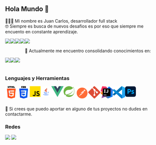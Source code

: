 ## Hola Mundo 👋
  👨🏽‍💻 Mi nombre es Juan Carlos, desarrollador full stack 
  <br>
  🤓 Siempre es busca de nuevos desafios es por eso que siempre me encuento en constante aprendizaje.
   
  
 ⠀⠀<img height="40" align="left" src="https://media.giphy.com/media/ie22ZfuaW35JnAlLXU/giphy.gif">
 <img height="40" align="left" src="https://media.giphy.com/media/ie22ZfuaW35JnAlLXU/giphy.gif">⠀
 <img height="40" align="left" src="https://media.giphy.com/media/ie22ZfuaW35JnAlLXU/giphy.gif">⠀
 <img height="40" align="left" src="https://media.giphy.com/media/ie22ZfuaW35JnAlLXU/giphy.gif">⠀⠀⠀<img src="https://media.giphy.com/media/oGb5zFRuwGoc8/giphy.gif" align="left" width="90px"/>
 
 🧠 Actualmente me encuentro consolidando conocimientos en:
  
  <img height="25" align="left" src="https://img.shields.io/badge/React-20232A?style=for-the-badge&logo=react&logoColor=61DAFB">
  <img height="25" align="left" src="https://img.shields.io/badge/Vue.js-35495E?style=for-the-badge&logo=vue.js&logoColor=4FC08D">
  <img height="25" align="left" src="https://img.shields.io/badge/Bootstrap-563D7C?style=for-the-badge&logo=bootstrap&logoColor=white">
  
  <br>
  
  <br>
  
 ### Lenguajes y Herramientas
<img height="40" align="left" src="https://github.com/juancarlos2v/juancarlos2v/blob/2d3276d21141b75c45b22a19184d78efd46d994e/iconos/html-5.png">
<img height="40" align="left" src="https://github.com/juancarlos2v/juancarlos2v/blob/2d3276d21141b75c45b22a19184d78efd46d994e/iconos/css-3.png">
<img height="35" align="left" src="https://github.com/juancarlos2v/juancarlos2v/blob/2d3276d21141b75c45b22a19184d78efd46d994e/iconos/js.png">
<img height="35" align="left" src="https://github.com/juancarlos2v/juancarlos2v/blob/2d3276d21141b75c45b22a19184d78efd46d994e/iconos/java.png">
<img height="35" align="left" src="https://github.com/juancarlos2v/juancarlos2v/blob/2d3276d21141b75c45b22a19184d78efd46d994e/iconos/vue.png">
<img height="35" align="left" src="https://github.com/juancarlos2v/juancarlos2v/blob/2d3276d21141b75c45b22a19184d78efd46d994e/iconos/spring.png">
<img height="45" align="left" src="https://github.com/juancarlos2v/juancarlos2v/blob/eed0f48c875758c2b6e04e13b1cacc5f1645f8a4/iconos/postman.svg">
<img height="40" align="left" src="https://github.com/juancarlos2v/juancarlos2v/blob/84d56893dd963085b3fe2adb598c3191f4abae0b/iconos/git.png">
<img height="40" align="left" src="https://github.com/juancarlos2v/juancarlos2v/blob/84d56893dd963085b3fe2adb598c3191f4abae0b/iconos/intellij.png">
<img height="40" align="left" src="https://raw.githubusercontent.com/github/explore/80688e429a7d4ef2fca1e82350fe8e3517d3494d/topics/visual-studio-code/visual-studio-code.png">
<img height="35" align="left" src="https://github.com/juancarlos2v/juancarlos2v/blob/2d3276d21141b75c45b22a19184d78efd46d994e/iconos/photoshop.png">

<!--
<img height="40" align="left" src="">
<img height="40" align="left" src=""> -->
<br>
<br>

<br>
<p> 📩 Si crees que puedo aportar en alguno de tus proyectos no dudes en contactarme. </p>

### Redes

<a href="https://www.linkedin.com/in/juancarlos-vilcherrez/"  target="_blank"> <img src="https://img.shields.io/badge/-Linkedin-0e76a8?style=flat-square&logo=Linkedin&logoColor=white&link=LINK-DO-SEU-LINKEDIN" /></a> 
<a href="https://www.instagram.com/juancarlos2v"  target="_blank"><img src="https://img.shields.io/badge/-Instagram-DF0174?style=flat-square&labelColor=DF0174&logo=instagram&logoColor=white&link=LINK-DO-SEU-INSTAGRAM"/></a> 
<!--
**juancarlos2v/juancarlos2v** is a ✨ _special_ ✨ repository because its `README.md` (this file) appears on your GitHub profile.

Here are some ideas to get you started:

- 🔭 I’m currently working on ...
- 🌱 I’m currently learning ...
- 👯 I’m looking to collaborate on ...
- 🤔 I’m looking for help with ...
- 💬 Ask me about ...
- 📫 How to reach me: ...
- 😄 Pronouns: ...
- ⚡ Fun fact: ...
-->
